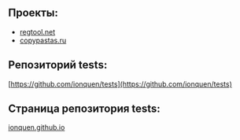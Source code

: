 ## Проекты:
* [regtool.net](https://regtool.net)
* [copypastas.ru](https://copypastas.ru)

## Репозиторий tests: 
[https://github.com/ionquen/tests](https://github.com/ionquen/tests)
## Страница репозитория tests: 
[ionquen.github.io](https://ionquen.github.io)

